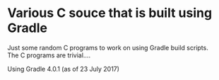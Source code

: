 # Various C souce that is built using Gradle

Just some random C programs to work on using Gradle build scripts.<br>
The C programs are trivial....

Using Gradle 4.0.1 (as of 23 July 2017)